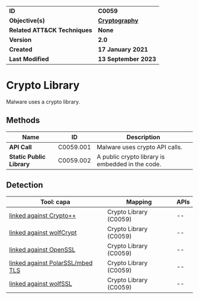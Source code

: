<table>
<tr>
<td><b>ID</b></td>
<td><b>C0059</b></td>
</tr>
<tr>
<td><b>Objective(s)</b></td>
<td><b><a href="../cryptography">Cryptography</a></b></td>
</tr>
<tr>
<td><b>Related ATT&CK Techniques</b></td>
<td><b>None</b></td>
</tr>
<tr>
<td><b>Version</b></td>
<td><b>2.0</b></td>
</tr>
<tr>
<td><b>Created</b></td>
<td><b>17 January 2021</b></td>
</tr>
<tr>
<td><b>Last Modified</b></td>
<td><b>13 September 2023</b></td>
</tr>
</table>


# Crypto Library

Malware uses a crypto library.

## Methods

|Name|ID|Description|
|---|---|---|
|**API Call**|C0059.001|Malware uses crypto API calls.|
|**Static Public Library**|C0059.002|A public crypto library is embedded in the code.|

## Detection

|Tool: capa|Mapping|APIs|
|---|---|---|
|[linked against Crypto++](https://github.com/mandiant/capa-rules/blob/master/linking/static/cryptopp/linked-against-crypto.yml)|Crypto Library (C0059)|--|
|[linked against wolfCrypt](https://github.com/mandiant/capa-rules/blob/master/linking/static/wolfcrypt/linked-against-wolfcrypt.yml)|Crypto Library (C0059)|--|
|[linked against OpenSSL](https://github.com/mandiant/capa-rules/blob/master/linking/static/openssl/linked-against-openssl.yml)|Crypto Library (C0059)|--|
|[linked against PolarSSL/mbed TLS](https://github.com/mandiant/capa-rules/blob/master/linking/static/polarssl/linked-against-polarsslmbed-tls.yml)|Crypto Library (C0059)|--|
|[linked against wolfSSL](https://github.com/mandiant/capa-rules/blob/master/linking/static/wolfssl/linked-against-wolfssl.yml)|Crypto Library (C0059)|--|
